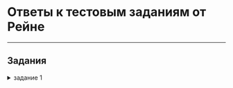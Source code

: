 # Ответы к тестовым заданиям от Рейне

---

## Задания

<details>
 <summary>задание 1 </summary>
  Решение ./task1/task1.rb

<details>
 <summary>задание 2 </summary>
  Решение ./task2/task2.rb

<details>
 <summary>задание 3 </summary>
  Решение. 
  Получить набор GPS-данных с временными метками, содержащими координаты (широта, долгота) и время. Удалить точки, которые находятся на большом расстоянии от предыдущей точки. Для каждой точки вычислить новые координаты как среднее координат текущей точки и нескольких предыдущих.

<details>
 <summary>задание 4 </summary>
  Решение. 
  Представим склад в виде двумерной матрицы, где каждая ячейка обозначает расположение ячейки в соответствующем стеллаже. Начинаем с позиции стола (0, 0). На каждом шаге выбирать ближайшую ячейку и перемещаемя к ней. После выбора удалить её из списка оставшихся. Для расчета расстояния использовать сумму разности координат. Когда список ячеек пуст алгоритм завершается. Алгоритм дает точный результат и его можно использовать для небольших складов.

